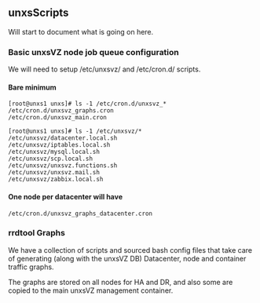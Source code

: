 ## unxsScripts

Will start to document what is going on here.

### Basic unxsVZ node job queue configuration

We will need to setup /etc/unxsvz/ and /etc/cron.d/ scripts.

#### Bare minimum

```
[root@unxs1 unxs]# ls -1 /etc/cron.d/unxsvz_*
/etc/cron.d/unxsvz_graphs.cron
/etc/cron.d/unxsvz_main.cron

[root@unxs1 unxs]# ls -1 /etc/unxsvz/*
/etc/unxsvz/datacenter.local.sh
/etc/unxsvz/iptables.local.sh
/etc/unxsvz/mysql.local.sh
/etc/unxsvz/scp.local.sh
/etc/unxsvz/unxsvz.functions.sh
/etc/unxsvz/unxsvz.mail.sh
/etc/unxsvz/zabbix.local.sh
```

#### One node per datacenter will have

```
/etc/cron.d/unxsvz_graphs_datacenter.cron
```

### rrdtool Graphs

We have a collection of scripts and sourced bash config files that take care of
generating (along with the unxsVZ DB) Datacenter, node and container traffic graphs.

The graphs are stored on all nodes for HA and DR, and also some are copied to the main unxsVZ management container.

